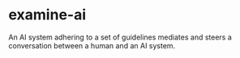 # examine-ai

An AI system adhering to a set of guidelines mediates and steers a conversation between a human and an AI system.
